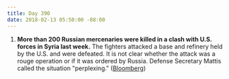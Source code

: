 ```yaml
---
title: Day 390
date: 2018-02-13 05:50:00 -08:00
---
```


1. **More than 200 Russian mercenaries were killed in a clash with U.S. forces in Syria last week.** The fighters attacked a base and refinery held by the U.S. and were defeated. It is not clear whether the attack was a rouge operation or if it was ordered by Russia. Defense Secretary Mattis called the situation "perplexing." ([Bloomberg](https://www.bloomberg.com/news/articles/2018-02-13/u-s-strikes-said-to-kill-scores-of-russian-fighters-in-syria))